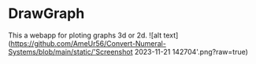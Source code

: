# DrawGraph
This a webapp for ploting graphs 3d or 2d.
![alt text](https://github.com/AmeUr56/Convert-Numeral-Systems/blob/main/static/'Screenshot 2023-11-21 142704'.png?raw=true)
